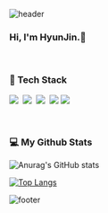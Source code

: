 ![header](https://capsule-render.vercel.app/api?type=wave&color=0:ffb5a7,100:fec89a&height=450&section=header&text=HYUNJIN&animation=twinkling&fontSize=45&fontColor=ffffff&fontAlign=80&fontAlignY=45)
<p>
<h3 align="left">Hi, I'm HyunJin.👋</h3>
<br>
<h3 align="left">📖 Tech Stack</h3>
<p align="left">
  <img src="https://img.shields.io/badge/Java-007396?style=flat-square&logo=Java&logoColor=white"/></a>&nbsp
  <img src="https://img.shields.io/badge/Javascript-ffb13b?style=flat-square&logo=javascript&logoColor=white"/></a>&nbsp 
  <img src="https://img.shields.io/badge/C++-00599C?style=flat-square&logo=C%2B%2B&logoColor=white"/></a>&nbsp
  <img src="https://img.shields.io/badge/HTML-E34F26?style=flat-square&logo=HTML5&logoColor=white"/>
  <img src="https://img.shields.io/badge/Oracle-F80000?style=flat-square&logo=HTML5&logoColor=white"/>
  <br>
</p>
<br>
<h3 align="left">💻 My Github Stats</h3>
<p align="left">
  
![Anurag's GitHub stats](https://github-readme-stats.vercel.app/api?username=khyunjin&show_icons=true&theme=Gradient)

[![Top Langs](https://github-readme-stats.vercel.app/api/top-langs/?username=khyunjin)](https://github.com/khyunjin/github-readme-stats)
    <br>
</p>

![footer](https://capsule-render.vercel.app/api?type=wave&color=0:ffb5a7,100:fec89a&height=200&section=footer)
